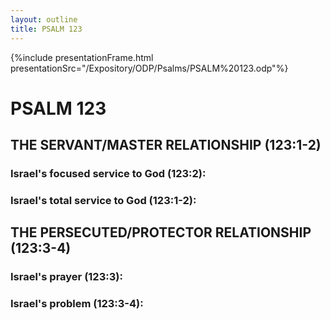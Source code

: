 ```yaml
---
layout: outline
title: PSALM 123
---
```

{%include presentationFrame.html presentationSrc="/Expository/ODP/Psalms/PSALM%20123.odp"%}

# PSALM 123 
## THE SERVANT/MASTER RELATIONSHIP (123:1-2) 
###  Israel\'s focused service to God (123:2): 
###  Israel\'s total service to God (123:1-2): 
## THE PERSECUTED/PROTECTOR RELATIONSHIP (123:3-4) 
###  Israel\'s prayer (123:3): 
###  Israel\'s problem (123:3-4): 
